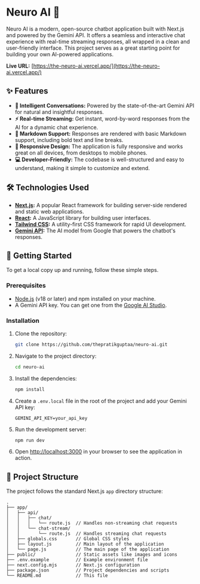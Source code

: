 # Neuro AI 🤖

Neuro AI is a modern, open-source chatbot application built with Next.js and powered by the Gemini API. It offers a seamless and interactive chat experience with real-time streaming responses, all wrapped in a clean and user-friendly interface. This project serves as a great starting point for building your own AI-powered applications.

**Live URL:** [https://the-neuro-ai.vercel.app/](https://the-neuro-ai.vercel.app/)

## ✨ Features

-   **🧠 Intelligent Conversations:** Powered by the state-of-the-art Gemini API for natural and insightful responses.
-   **⚡ Real-time Streaming:** Get instant, word-by-word responses from the AI for a dynamic chat experience.
-   **📄 Markdown Support:** Responses are rendered with basic Markdown support, including bold text and line breaks.
-   **📱 Responsive Design:** The application is fully responsive and works great on all devices, from desktops to mobile phones.
-   **💻 Developer-Friendly:** The codebase is well-structured and easy to understand, making it simple to customize and extend.

## 🛠️ Technologies Used

-   **[Next.js](https://nextjs.org/):** A popular React framework for building server-side rendered and static web applications.
-   **[React](https://reactjs.org/):** A JavaScript library for building user interfaces.
-   **[Tailwind CSS](https://tailwindcss.com/):** A utility-first CSS framework for rapid UI development.
-   **[Gemini API](https://ai.google.dev/):** The AI model from Google that powers the chatbot's responses.

## 🚀 Getting Started

To get a local copy up and running, follow these simple steps.

### Prerequisites

-   [Node.js](https://nodejs.org/) (v18 or later) and npm installed on your machine.
-   A Gemini API key. You can get one from the [Google AI Studio](https://aistudio.google.com/).

### Installation

1.  Clone the repository:
    ```sh
    git clone https://github.com/thepratikguptaa/neuro-ai.git
    ```
2.  Navigate to the project directory:
    ```sh
    cd neuro-ai
    ```
3.  Install the dependencies:
    ```sh
    npm install
    ```
4.  Create a `.env.local` file in the root of the project and add your Gemini API key:
    ```env
    GEMINI_API_KEY=your_api_key
    ```
5.  Run the development server:
    ```sh
    npm run dev
    ```
6.  Open [http://localhost:3000](http://localhost:3000) in your browser to see the application in action.

## 📂 Project Structure

The project follows the standard Next.js `app` directory structure:

```
.
├── app/
│   ├── api/
│   │   ├── chat/
│   │   │   └── route.js  // Handles non-streaming chat requests
│   │   └── chat-stream/
│   │       └── route.js  // Handles streaming chat requests
│   ├── globals.css       // Global CSS styles
│   ├── layout.js         // Main layout of the application
│   └── page.js           // The main page of the application
├── public/               // Static assets like images and icons
├── .env.example          // Example environment file
├── next.config.mjs       // Next.js configuration
├── package.json          // Project dependencies and scripts
└── README.md             // This file
```
